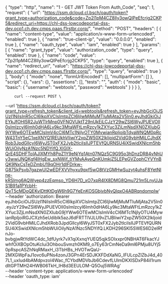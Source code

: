 {
          "type": "http",
          "name": "1 - GET JWT Token From Auth_Code",
          "seq": 1,
          "request": {
            "url": "https://ssm.dcloud.cl.bsch/oauth/token?grant_type=authorization_code&code=Zp2l1pM4CZ8lIy3owQIPeEfcrjg2CKP5&redirect_uri=https://chl-dss-lowcodeportal-dss-dev.ocp1.ch.dev.cmps.paas.f1rstbr.corp/",
            "method": "POST",
            "headers": [
              {
                "name": "content-type",
                "value": "application/x-www-form-urlencoded",
                "enabled": true
              },
              {
                "name": "true-client-ip",
                "value": "0.0.0.0",
                "enabled": true
              },
              {
                "name": "oauth_type",
                "value": "iam",
                "enabled": true
              }
            ],
            "params": [
              {
                "name": "grant_type",
                "value": "authorization_code",
                "type": "query",
                "enabled": true
              },
              {
                "name": "code",
                "value": "Zp2l1pM4CZ8lIy3owQIPeEfcrjg2CKP5",
                "type": "query",
                "enabled": true
              },
              {
                "name": "redirect_uri",
                "value": "https://chl-dss-lowcodeportal-dss-dev.ocp1.ch.dev.cmps.paas.f1rstbr.corp/",
                "type": "query",
                "enabled": true
              }
            ],
            "body": {
              "mode": "none",
              "formUrlEncoded": [],
              "multipartForm": []
            },
            "script": {},
            "vars": {},
            "assertions": [],
            "tests": "",
            "auth": {
              "mode": "basic",
              "basic": {
                "username": "webtools",
                "password": "webtools"
              }
            }
          }
        },




        curl --request POST \
  --url 'https://ssm.dcloud.cl.bsch/oauth/token?grant_type=refresh_token&client_id=webtools&refresh_token=eyJhbGciOiJSUzI1NiIsInR5cCI6IkpXVCIsImtpZCI6IjIwMjMuMTIuMjAta2V5In0.eyJhdGkiOiJEYkJfOHl5R2JuWTlrMnp0VFNOVUktT29nUkEiLCJzY29wZSI6WyJPUEVOIl0sImlzcyI6Imh0dHA6Ly9kc3MtaWFtLmRzcy1kZXYuc3ZjLmNsdXN0ZXIubG9jYWw6OTEwMCIsImV4cCI6MTc1NjIyOTY0MywianRpIjoibTdyaWNQM0pRcW43TnY5eC1xeXNYQ1REUkhVIiwiY2xpZW50X2lkIjoid2VidG9vbHMiLCJhdXRob3JpdGllcyI6WyJST0xFX2Jyb2tlciIsIlJPTEVfQURNSU4iXSwidXNlcm5hbWUiOiIyNzA1Nzc5NDYifQ.XlGlX-QrE4SDHFToIAJlXMYh8PpZ1Y9eNjYq1Atn07NQz5C9G95o3hDnzDR84vNhUv3wwiJNQKgf4IHgEw_sxNWif_tiYMvAAyeQnKUmkjZ5LEPeGVZophCYVYnBQK9NxCsTeDZmbU19qOHr1dIFDrkw-G875kPsvb7gazwUl2wEDFXVVhyxu9qxf5wO8tVzGMHwSuzyt4uhsF8YetNIne-kRSlmg6AQWyep4zzEqmso_YD6H7D_xO7xpR4IX8DMG8Qmu721m5LnyUJaS1B91a1PYcbH-QvT5cMDoQEKvIDttKtDgW6h9G7YeEnKOSGbjvbNyQlqxO4ABRqndompIw' \
  --header 'authorization: Bearer eyJhbGciOiJSUzI1NiIsInR5cCI6IkpXVCIsImtpZCI6IjIwMjMuMTIuMjAta2V5In0.eyJzY29wZSI6WyJPUEVOIl0sImlzcyI6Imh0dHA6Ly9kc3MtaWFtLmRzcy1kZXYuc3ZjLmNsdXN0ZXIubG9jYWw6OTEwMCIsImV4cCI6MTc1NjIyOTU4MywianRpIjoiRGJCXzh5eUdiblk5azJ6dFRTTlVJLU9vZ1JBIiwiY2xpZW50X2lkIjoid2VidG9vbHMiLCJhdXRob3JpdGllcyI6WyJST0xFX2Jyb2tlciIsIlJPTEVfQURNSU4iXSwidXNlcm5hbWUiOiIyNzA1Nzc5NDYifQ.LKDH296SKl5SWES6D2eIRfnJo-bvbgjwRtYdWC4dc_1dfUyrk7vX1qiXxnqYUEQ5qjkSOIxxpr0NBHAT6FkacYJwhfOiXBOpOtuKcIui3OhbouSvmzh0KM9_o7Ey63rCmNeDa9ml6PMju8UYj50pRspcASZhNqRMaxH_i3TbHBs_HVOTwQaU-2MXGWpFaJ1ovc6uPNs4zonJ3GPn4ErSDJKXFDdXaNG_IFULcpZlZbJ4d_407L1_uxIud4bAMdpvzoI4Wac_fCYbdMDVbJb6CdevfLUlmDKXlSDxP84iI1rumdItGPTMH24HWB06TkH_lH8d3EEULOM-Q5Ouj5WRAg' \
  --header 'content-type: application/x-www-form-urlencoded' \
  --header 'oauth_type: iam'
